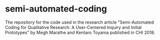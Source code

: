 # semi-automated-coding
The repository for the code used in the research article "Semi-Automated Coding for Qualitative Research: A User-Centered Inquiry and Initial Prototypes" by Megh Marathe and Kentaro Toyama published in CHI 2018.
